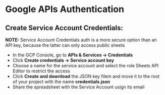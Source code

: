 # Google APIs Authentication

## Create Service Account Credentials:

**NOTE:** Service Account Credentials auth is a more secure option than an API key, because the latter can only access public sheets

- In the GCP Console, go to **APIs & Services -> Credentials**
- Click **Create credentials -> Service account key**
- Choose a name for the service account and select the role Sheets API Editor to restrict the access
- Click **Create and download** the JSON key filem and move it to the root of your project with the name **credentials.json**
- Share the spreadsheet with the Service Account usign its email
